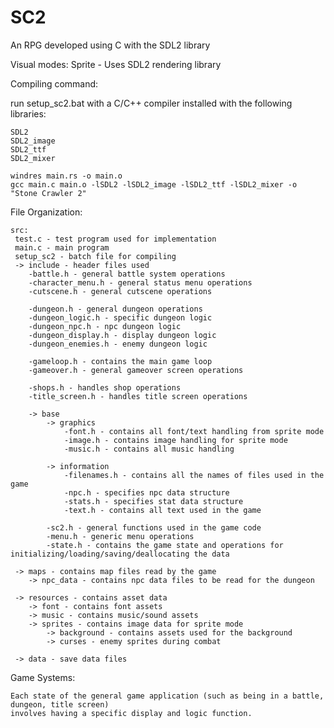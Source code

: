 # SC2

An RPG developed using C with the SDL2 library

Visual modes:
  Sprite - Uses SDL2 rendering library

Compiling command:

run setup_sc2.bat with a C/C++ compiler installed with the following libraries:
	
	SDL2
	SDL2_image
	SDL2_ttf
	SDL2_mixer

	windres main.rs -o main.o 
	gcc main.c main.o -lSDL2 -lSDL2_image -lSDL2_ttf -lSDL2_mixer -o "Stone Crawler 2"

File Organization:

	src:  
  	 test.c - test program used for implementation  
	 main.c - main program 
	 setup_sc2 - batch file for compiling 
     -> include - header files used
		-battle.h - general battle system operations 
		-character_menu.h - general status menu operations 
		-cutscene.h - general cutscene operations 
		
		-dungeon.h - general dungeon operations 
		-dungeon_logic.h - specific dungeon logic 
		-dungeon_npc.h - npc dungeon logic 
		-dungeon_display.h - display dungeon logic 
		-dungeon_enemies.h - enemy dungeon logic 
		
		-gameloop.h - contains the main game loop 
		-gameover.h - general gameover screen operations
		
		-shops.h - handles shop operations 
		-title_screen.h - handles title screen operations
		
		-> base
			-> graphics
				-font.h - contains all font/text handling from sprite mode 
				-image.h - contains image handling for sprite mode 
				-music.h - contains all music handling 
			
			-> information
				-filenames.h - contains all the names of files used in the game 
				-npc.h - specifies npc data structure
				-stats.h - specifies stat data structure 
				-text.h - contains all text used in the game 
				
			-sc2.h - general functions used in the game code 
			-menu.h - generic menu operations 
			-state.h - contains the game state and operations for initializing/loading/saving/deallocating the data 

     -> maps - contains map files read by the game 
		-> npc_data - contains npc data files to be read for the dungeon 
		
     -> resources - contains asset data 
     	-> font - contains font assets
		-> music - contains music/sound assets
		-> sprites - contains image data for sprite mode
			-> background - contains assets used for the background
			-> curses - enemy sprites during combat

	 -> data - save data files 
	 
Game Systems:

	Each state of the general game application (such as being in a battle, dungeon, title screen)
	involves having a specific display and logic function.